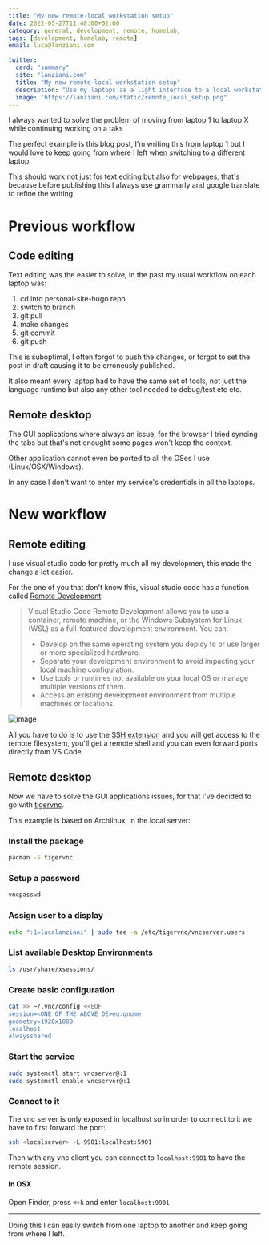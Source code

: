 ```yaml
---
title: "My new remote-local workstation setup"
date: 2022-03-27T11:48:00+02:00
category: general, development, remote, homelab,
tags: [development, homelab, remote]
email: luca@lanziani.com

twitter:
  card: "summary"
  site: "lanziani.com"
  title: "My new remote-local workstation setup"
  description: "Use my laptops as a light interface to a local workstation"
  image: "https://lanziani.com/static/remote_local_setup.png"
---
```


I always wanted to solve the problem of moving from laptop 1 to laptop X while continuing working on a taks

The perfect example is this blog post, I'm writing this from laptop 1 but I would love to keep going from where I left when switching to a different laptop.

This should work not just for text editing but also for webpages, that's because before publishing this I always use grammarly and google translate to refine the writing.

<!--more-->

# Previous workflow

## Code editing

Text editing was the easier to solve, in the past my usual workflow on each laptop was:

1. cd into personal-site-hugo repo
2. switch to branch
3. git pull
4. make changes
5. git commit
6. git push

This is suboptimal, I often forgot to push the changes, or forgot to set the post in draft causing it to be erroneusly published.

It also meant every laptop had to have the same set of tools, not just the language runtime but also any other tool needed to debug/test etc etc.

## Remote desktop

The GUI applications where always an issue, for the browser I tried syncing the tabs but that's not enought some pages won't keep the context.

Other application cannot even be ported to all the OSes I use (Linux/OSX/Windows).

In any case I don't want to enter my service's credentials in all the laptops.

# New workflow

## Remote editing

I use visual studio code for pretty much all my developmen, this made the change a lot easier.

For the one of you that don't know this, visual studio code has a function called [Remote Development](https://code.visualstudio.com/docs/remote/remote-overview):

> Visual Studio Code Remote Development allows you to use a container, remote machine, or the Windows Subsystem for Linux (WSL) as a full-featured development environment. You can:
>
> - Develop on the same operating system you deploy to or use larger or more specialized hardware.
> - Separate your development environment to avoid impacting your local machine configuration.
> - Use tools or runtimes not available on your local OS or manage multiple versions of them.
> - Access an existing development environment from multiple machines or locations.

![image](/static/vscode-remote-development-architecture.png)

All you have to do is to use the [SSH extension](https://code.visualstudio.com/docs/remote/ssh) and you will get access to the remote filesystem, you'll get a remote shell and you can even forward ports directly from VS Code.

## Remote desktop

Now we have to solve the GUI applications issues, for that I've decided to go with [tigervnc](https://tigervnc.org/).

This example is based on Archlinux, in the local server:

### Install the package

```bash
pacman -S tigervnc
```

### Setup a password

```bash
vncpasswd
```

### Assign user to a display

```bash
echo ":1=lucalanziani" | sudo tee -a /etc/tigervnc/vncserver.users
```

### List available Desktop Environments

```bash
ls /usr/share/xsessions/
```

### Create basic configuration

```bash
cat >> ~/.vnc/config <<EOF
session=<ONE OF THE ABOVE DE>eg:gnome
geometry=1920x1080
localhost
alwaysshared
```

### Start the service

```bash
sudo systemctl start vncserver@:1
sudo systemctl enable vncserver@:1
```

### Connect to it

The vnc server is only exposed in localhost so in order to connect to it we have to first forward the port:

```bash
ssh <localserver> -L 9901:localhost:5901
```

Then with any vnc client you can connect to `localhost:9901` to have the remote session.

#### In OSX

Open Finder, press `⌘+k` and enter `localhost:9901`

---

Doing this I can easily switch from one laptop to another and keep going from where I left.
